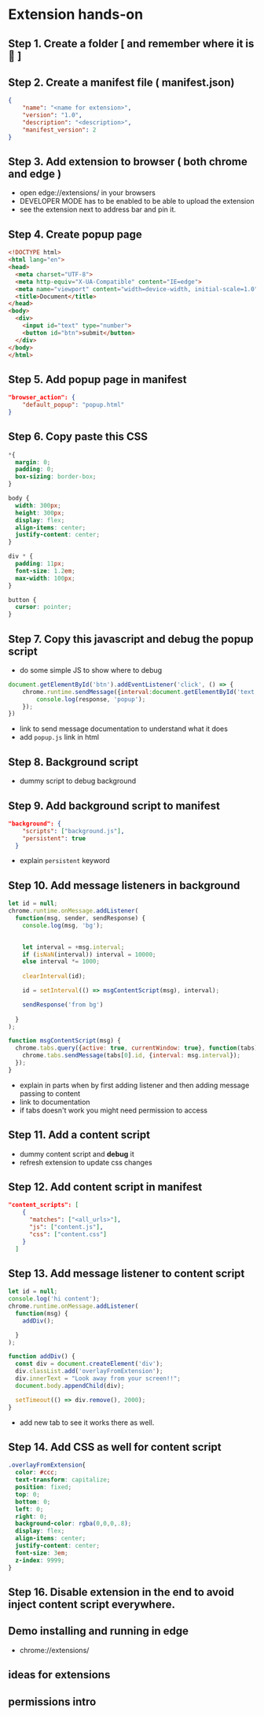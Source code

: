 # Extension hands-on

## Step 1. Create a folder [ and remember where it is 👮 ]

## Step 2. Create a manifest file ( manifest.json)

```json
{
	"name": "<name for extension>",
	"version": "1.0",
	"description": "<description>",
	"manifest_version": 2
}
```

## Step 3. Add extension to browser ( both chrome and edge )

- open edge://extensions/ in your browsers
- DEVELOPER MODE has to be enabled to be able to upload the extension
- see the extension next to address bar and pin it.

## Step 4. Create popup page

```html
<!DOCTYPE html>
<html lang="en">
<head>
  <meta charset="UTF-8">
  <meta http-equiv="X-UA-Compatible" content="IE=edge">
  <meta name="viewport" content="width=device-width, initial-scale=1.0">
  <title>Document</title>
</head>
<body>
  <div>
    <input id="text" type="number">
    <button id="btn">submit</button>
  </div>
</body>
</html>
```

## Step 5. Add popup page in manifest

```json
"browser_action": {
	"default_popup": "popup.html"
}
```

## Step 6. Copy paste this CSS

```css
*{
  margin: 0;
  padding: 0;
  box-sizing: border-box;
}

body {
  width: 300px;
  height: 300px;
  display: flex;
  align-items: center;
  justify-content: center;
}

div * {
  padding: 11px;
  font-size: 1.2em;
  max-width: 100px;
}

button {
  cursor: pointer;
}
```

## Step 7. Copy this javascript and debug the popup script

- do some simple JS to show where to debug

```js
document.getElementById('btn').addEventListener('click', () => {
	chrome.runtime.sendMessage({interval:document.getElementById('text').value}, function(response) {
		console.log(response, 'popup');
	});
})
```

- link to send message documentation to understand what it does
- add `popup.js` link in html

## Step 8. Background script

- dummy script to debug background

## Step 9. Add background script to manifest

```json
"background": {
    "scripts": ["background.js"],
    "persistent": true
  }
```

- explain `persistent` keyword

## Step 10. Add message listeners in background

```js
let id = null;
chrome.runtime.onMessage.addListener(
  function(msg, sender, sendResponse) {
    console.log(msg, 'bg');

    
    let interval = +msg.interval;
    if (isNaN(interval)) interval = 10000;
    else interval *= 1000;
    
    clearInterval(id);

    id = setInterval(() => msgContentScript(msg), interval);

    sendResponse('from bg')
    
  }
);

function msgContentScript(msg) {
  chrome.tabs.query({active: true, currentWindow: true}, function(tabs) {
    chrome.tabs.sendMessage(tabs[0].id, {interval: msg.interval});
  });
}
```

- explain in parts when by first adding listener and then adding message passing to content
- link to documentation
- if tabs doesn't work you might need permission to access

## Step 11. Add a content script

- dummy content script and **debug** it
- refresh extension to update css changes

## Step 12. Add content script in manifest

```json
"content_scripts": [
    {
      "matches": ["<all_urls>"],
      "js": ["content.js"],
      "css": ["content.css"]
    }
  ]
```

## Step 13. Add message listener to content script

```js
let id = null;
console.log('hi content');
chrome.runtime.onMessage.addListener(
  function(msg) {
    addDiv();

  }
);

function addDiv() {
  const div = document.createElement('div');
  div.classList.add('overlayFromExtension');
  div.innerText = "Look away from your screen!!";
  document.body.appendChild(div);

  setTimeout(() => div.remove(), 2000);
}

```

- add new tab to see it works there as well.

## Step 14. Add CSS as well for content script

```css
.overlayFromExtension{
  color: #ccc;
  text-transform: capitalize;
  position: fixed;
  top: 0;
  bottom: 0;
  left: 0;
  right: 0;
  background-color: rgba(0,0,0,.8);
  display: flex;
  align-items: center;
  justify-content: center;
  font-size: 3em;
  z-index: 9999;
}
```

## Step 16. Disable extension in the end to avoid inject content script everywhere.

## Demo installing and running in edge

- chrome://extensions/

## ideas for extensions

## permissions intro
